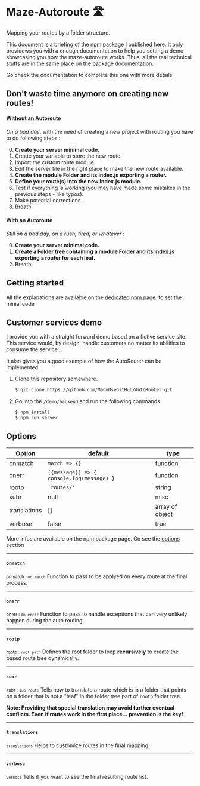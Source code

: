 # Maze-Autoroute &#128739;

Mapping your routes by a folder structure.

This document is a briefing of the npm package I published [here](https://www.npmjs.com/package/maze-autoroute). It only providews you with a enough documentation to help you setting a demo showcasing you how the maze-autoroute works. Thus, all the real technical stuffs are in the same place on the package documentation.

Go check the documentation to complete this one with more details.

## Don't waste time anymore on creating new routes!

#### Without an Autoroute 
<i>On a bad day</i>, with the need of creating a new project with routing you have to do following steps :

0. <b>Create your server minimal code.</b>
1. Create your variable to store the new route.
1. Import the custom route module.
1. Edit the server file in the right place to make the new route available.
1. <b>Create the module Folder and its index.js exporting a router.</b>
1. <b>Define your route(s) into the new index.js module.</b>
1. Test if everything is working (you may have made some mistakes in the previous steps - like typos).
1. Make potential corrections.
1. Breath.

#### With an Autoroute
<i>Still on a bad day, on a rush, tired, or whatever</i> :

0. <b>Create your server minimal code.</b>
1. <b>Create a Folder tree containing a module Folder and its index.js exporting a router for each leaf.</b>
1. Breath.

## Getting started
All the explanations are available on the [dedicated npm page](https://www.npmjs.com/package/maze-autoroute). to set the minial code

## Customer services demo
I provide you with a straight forward demo based on a fictive service site. This service would, by design, handle customers no matter its abilities to consume the service...

It also gives you a good example of how the AutoRouter can be implemented.

1. Clone this repository somewhere.
    ```bash 
    $ git clone https://github.com/ManuUseGitHub/AutoRouter.git
    ```
1. Go into the `/demo/backend` and run the following commands
    ```bash
    $ npm install
    $ npm run server
    ```

## Options
| Option       | default                                           | type            |
|--------------|---------------------------------------------------|-----------------|
| onmatch      | `match => {}`                                     | function        |
| onerr        | `({message}) => { console.log(message) }`         | function        |
| rootp        | `'routes/'`                           | string          |
| subr         | null                                              | misc            |
| translations | []                                                | array of object |
| verbose      | false                                              | true           |

More infos are available on the npm package page. Go see the [options](https://www.npmjs.com/package/maze-autoroute#options) section

***
#### `onmatch`
<small>onmatch : `on match`</small>
Function to pass to be applyed on every route at the final process.
***
#### `onerr`
<small>onerr : `on error`</small>
Function to pass to handle exceptions that can very unlikely  happen during the auto routing. 
***
#### `rootp`
<small>rootp : `root path`</small>
Defines the root folder to loop <b>recursively</b> to create the based route tree dynamically.
***
#### `subr`
<small>subr : `sub route`</small>
Tells how to translate a route which is in a folder that points on a folder that is not a "leaf" in the folder tree part of `rootp` folder tree. 

**Note: Providing that special translation may avoid further eventual conflicts. Even if routes work in the first place... prevention is the key!**
***
#### `translations`
<small>`translations`</small>
Helps to customize routes in the final mapping.
***
#### `verbose`
<small>`verbose`</small>
Tells if you want to see the final resulting route list.